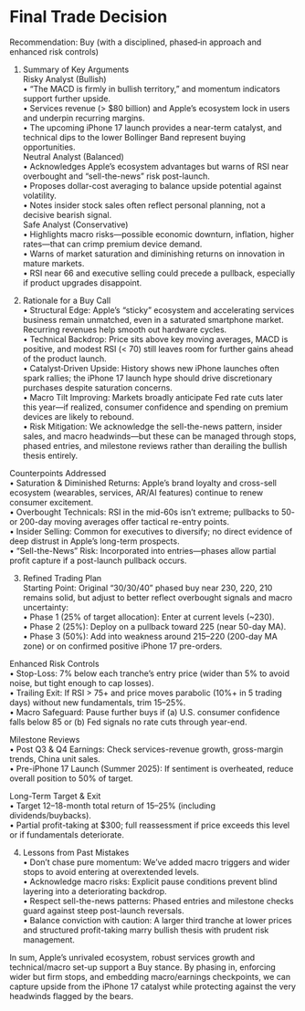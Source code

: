 # Final Trade Decision

Recommendation: Buy (with a disciplined, phased‐in approach and enhanced risk controls)

1. Summary of Key Arguments  
Risky Analyst (Bullish)  
 • “The MACD is firmly in bullish territory,” and momentum indicators support further upside.  
 • Services revenue (> $80 billion) and Apple’s ecosystem lock in users and underpin recurring margins.  
 • The upcoming iPhone 17 launch provides a near-term catalyst, and technical dips to the lower Bollinger Band represent buying opportunities.  
Neutral Analyst (Balanced)  
 • Acknowledges Apple’s ecosystem advantages but warns of RSI near overbought and “sell-the-news” risk post-launch.  
 • Proposes dollar-cost averaging to balance upside potential against volatility.  
 • Notes insider stock sales often reflect personal planning, not a decisive bearish signal.  
Safe Analyst (Conservative)  
 • Highlights macro risks—possible economic downturn, inflation, higher rates—that can crimp premium device demand.  
 • Warns of market saturation and diminishing returns on innovation in mature markets.  
 • RSI near 66 and executive selling could precede a pullback, especially if product upgrades disappoint.  

2. Rationale for a Buy Call  
 • Structural Edge: Apple’s “sticky” ecosystem and accelerating services business remain unmatched, even in a saturated smartphone market. Recurring revenues help smooth out hardware cycles.  
 • Technical Backdrop: Price sits above key moving averages, MACD is positive, and modest RSI (< 70) still leaves room for further gains ahead of the product launch.  
 • Catalyst‐Driven Upside: History shows new iPhone launches often spark rallies; the iPhone 17 launch hype should drive discretionary purchases despite saturation concerns.  
 • Macro Tilt Improving: Markets broadly anticipate Fed rate cuts later this year—if realized, consumer confidence and spending on premium devices are likely to rebound.  
 • Risk Mitigation: We acknowledge the sell-the-news pattern, insider sales, and macro headwinds—but these can be managed through stops, phased entries, and milestone reviews rather than derailing the bullish thesis entirely.

Counterpoints Addressed  
 • Saturation & Diminished Returns: Apple’s brand loyalty and cross-sell ecosystem (wearables, services, AR/AI features) continue to renew consumer excitement.  
 • Overbought Technicals: RSI in the mid-60s isn’t extreme; pullbacks to 50- or 200-day moving averages offer tactical re-entry points.  
 • Insider Selling: Common for executives to diversify; no direct evidence of deep distrust in Apple’s long-term prospects.  
 • “Sell-the-News” Risk: Incorporated into entries—phases allow partial profit capture if a post-launch pullback occurs.

3. Refined Trading Plan  
Starting Point: Original “30/30/40” phased buy near 230, 220, 210 remains solid, but adjust to better reflect overbought signals and macro uncertainty:  
  • Phase 1 (25% of target allocation): Enter at current levels (~230).  
  • Phase 2 (25%): Deploy on a pullback toward 225 (near 50-day MA).  
  • Phase 3 (50%): Add into weakness around 215–220 (200-day MA zone) or on confirmed positive iPhone 17 pre-orders.  

Enhanced Risk Controls  
 • Stop-Loss: 7% below each tranche’s entry price (wider than 5% to avoid noise, but tight enough to cap losses).  
 • Trailing Exit: If RSI > 75+ and price moves parabolic (10%+ in 5 trading days) without new fundamentals, trim 15–25%.  
 • Macro Safeguard: Pause further buys if (a) U.S. consumer confidence falls below 85 or (b) Fed signals no rate cuts through year-end.  

Milestone Reviews  
 • Post Q3 & Q4 Earnings: Check services-revenue growth, gross-margin trends, China unit sales.  
 • Pre-iPhone 17 Launch (Summer 2025): If sentiment is overheated, reduce overall position to 50% of target.  

Long-Term Target & Exit  
 • Target 12–18-month total return of 15–25% (including dividends/buybacks).  
 • Partial profit-taking at $300; full reassessment if price exceeds this level or if fundamentals deteriorate.  

4. Lessons from Past Mistakes  
 • Don’t chase pure momentum: We’ve added macro triggers and wider stops to avoid entering at overextended levels.  
 • Acknowledge macro risks: Explicit pause conditions prevent blind layering into a deteriorating backdrop.  
 • Respect sell-the-news patterns: Phased entries and milestone checks guard against steep post-launch reversals.  
 • Balance conviction with caution: A larger third tranche at lower prices and structured profit-taking marry bullish thesis with prudent risk management.  

In sum, Apple’s unrivaled ecosystem, robust services growth and technical/macro set-up support a Buy stance. By phasing in, enforcing wider but firm stops, and embedding macro/earnings checkpoints, we can capture upside from the iPhone 17 catalyst while protecting against the very headwinds flagged by the bears.
